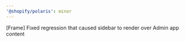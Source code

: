 ```yaml
---
'@shopify/polaris': minor
---
```


[Frame] Fixed regression that caused sidebar to render over Admin app content
